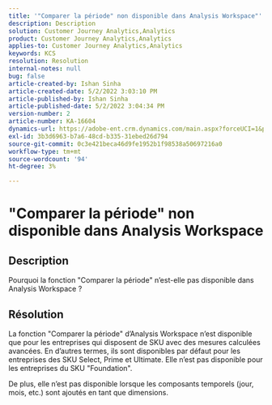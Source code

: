 ```yaml
---
title: '"Comparer la période" non disponible dans Analysis Workspace"'
description: Description
solution: Customer Journey Analytics,Analytics
product: Customer Journey Analytics,Analytics
applies-to: Customer Journey Analytics,Analytics
keywords: KCS
resolution: Resolution
internal-notes: null
bug: false
article-created-by: Ishan Sinha
article-created-date: 5/2/2022 3:03:10 PM
article-published-by: Ishan Sinha
article-published-date: 5/2/2022 3:04:34 PM
version-number: 2
article-number: KA-16604
dynamics-url: https://adobe-ent.crm.dynamics.com/main.aspx?forceUCI=1&pagetype=entityrecord&etn=knowledgearticle&id=f36f6bf9-28ca-ec11-a7b5-6045bd00dca1
exl-id: 3b3d6963-b7a6-48cd-b335-31ebed26d794
source-git-commit: 0c3e421beca46d9fe1952b1f98538a50697216a0
workflow-type: tm+mt
source-wordcount: '94'
ht-degree: 3%

---
```


# &quot;Comparer la période&quot; non disponible dans Analysis Workspace

## Description


Pourquoi la fonction &quot;Comparer la période&quot; n’est-elle pas disponible dans Analysis Workspace ?


## Résolution


La fonction &quot;Comparer la période&quot; d’Analysis Workspace n’est disponible que pour les entreprises qui disposent de SKU avec des mesures calculées avancées. En d’autres termes, ils sont disponibles par défaut pour les entreprises des SKU Select, Prime et Ultimate. Elle n’est pas disponible pour les entreprises du SKU &quot;Foundation&quot;.

De plus, elle n’est pas disponible lorsque les composants temporels (jour, mois, etc.) sont ajoutés en tant que dimensions.
